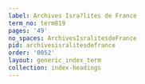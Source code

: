 ```yaml
---
label: Archives Isra?lites de France
term_no: term819
pages: '49'
no_spaces: ArchivesIsralitesdeFrance
pid: archivesisralitesdefrance
order: '0052'
layout: generic_index_term
collection: index-headings
---
```

